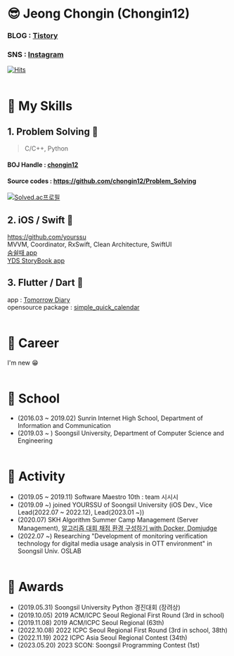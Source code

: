 # 😎 Jeong Chongin (Chongin12)
### BLOG : [Tistory](https://sunrinnote.tistory.com/)
### SNS : [Instagram](https://www.instagram.com/chongin12/)
[![Hits](https://hits.seeyoufarm.com/api/count/incr/badge.svg?url=https%3A%2F%2Fgithub.com%2Fchongin12&count_bg=%2379C83D&title_bg=%23555555&icon=awesomelists.svg&icon_color=%23E7E7E7&title=hits&edge_flat=false)](https://hits.seeyoufarm.com)
</br></br>
# 🔮 My Skills
## 1. Problem Solving 🤯
> C/C++, Python
#### BOJ Handle : [chongin12](https://www.acmicpc.net/user/chongin12)
#### Source codes : https://github.com/chongin12/Problem_Solving  

[![Solved.ac프로필](http://mazassumnida.wtf/api/v2/generate_badge?boj=chongin12)](https://solved.ac/chongin12)


## 2. iOS / Swift 🍎
https://github.com/yourssu
<br>
MVVM, Coordinator, RxSwift, Clean Architecture, SwiftUI
<br>
[숨쉴때 app](https://apps.apple.com/kr/app/%EC%88%A8%EC%89%B4%EB%95%8C/id1626690112)
<br>
[YDS StoryBook app](https://apps.apple.com/kr/app/yds-storybook/id1584167620)
<br>


## 3. Flutter / Dart 🎯
app : [Tomorrow Diary](https://github.com/osamhack2021/app_TomorrowDiary_TomorrowDiary)
</br>
opensource package : [simple_quick_calendar](https://pub.dev/packages/simple_quick_calendar)
</br></br>

# 🍛 Career
I'm new 😁
</br></br>
# 🏫 School
* (2016.03 ~ 2019.02) Sunrin Internet High School, Department of Information and Communication
* (2019.03 ~ ) Soongsil University, Department of Computer Science and Engineering
</br></br>
# 🎡 Activity
<!-- * (2017~2018) Clash Royale (Mobile Game) national team player of Korea -->
* (2019.05 ~ 2019.11) Software Maestro 10th : team 시시시
* (2019.09 ~) joined YOURSSU of Soongsil University (iOS Dev., Vice Lead(2022.07 ~ 2022.12), Lead(2023.01 ~))
* (2020.07) SKH Algorithm Summer Camp Management (Server Management), [알고리즘 대회 채점 환경 구성하기 with Docker, Domjudge](https://docs.google.com/document/d/1hzp67Ql6v2tEx6eM-SXVxrL2slnJblls/edit?usp=sharing&ouid=101247700334495646341&rtpof=true&sd=true)
* (2022.07 ~) Researching "Development of monitoring verification technology for digital media usage analysis in OTT environment" in Soongsil Univ. OSLAB
</br></br>
# 🎁 Awards
* (2019.05.31) Soongsil University Python 경진대회 (장려상)
* (2019.10.05) 2019 ACM/ICPC Seoul Regional First Round (3rd in school)
* (2019.11.08) 2019 ACM/ICPC Seoul Regional (63th)
* (2022.10.08) 2022 ICPC Seoul Regional First Round (3rd in school, 38th)
* (2022.11.19) 2022 ICPC Asia Seoul Regional Contest (34th)
* (2023.05.20) 2023 SCON: Soongsil Programming Contest (1st)
